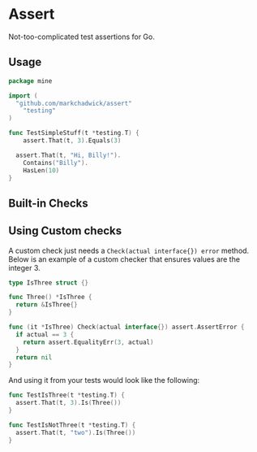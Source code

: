 # Assert
Not-too-complicated test assertions for Go.

## Usage

```go
package mine

import (
  "github.com/markchadwick/assert"
	"testing"
)

func TestSimpleStuff(t *testing.T) {
	assert.That(t, 3).Equals(3)

  assert.That(t, "Hi, Billy!").
    Contains("Billy").
    HasLen(10)
}
```

## Built-in Checks

## Using Custom checks
A custom check just needs a `Check(actual interface{}) error` method. Below is
an example of a custom checker that ensures values are the integer 3.

```go
type IsThree struct {}

func Three() *IsThree {
  return &IsThree{}
}

func (it *IsThree) Check(actual interface{}) assert.AssertError {
  if actual == 3 {
    return assert.EqualityErr(3, actual)
  }
  return nil
}
```

And using it from your tests would look like the following:

```go
func TestIsThree(t *testing.T) {
  assert.That(t, 3).Is(Three())
}

func TestIsNotThree(t *testing.T) {
  assert.That(t, "two").Is(Three())
}
```
